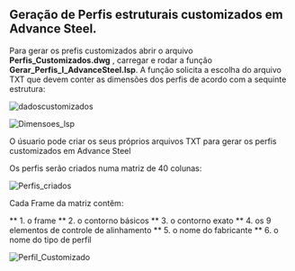 ## Geração de Perfis estruturais customizados em Advance Steel.

Para gerar os prefis customizados abrir o arquivo **Perfis_Customizados.dwg** , carregar e rodar a função **Gerar_Perfis_I_AdvanceSteel.lsp**.
A função solicita a escolha do arquivo TXT que devem conter as dimensões dos perfis de acordo com a sequinte estrutura:

![dadoscustomizados](https://github.com/JLMenegotto/AulasBIM/assets/9437020/5ee9a745-ba64-4357-8c05-7a393a85852a)


![Dimensoes_lsp](https://github.com/JLMenegotto/AulasBIM/assets/9437020/e67ecfdd-03db-41a4-9ecc-3984e8dc15c9)

O úsuario pode criar os seus próprios arquivos TXT para gerar os perfis customizados em Advance Steel

Os perfis serão criados numa matriz de 40 colunas: 

![Perfis_criados](https://github.com/JLMenegotto/AulasBIM/assets/9437020/7bcc816d-9b52-44bd-902d-df1451759dcc)

Cada Frame da matriz contêm:

 ** 1. o frame 
 ** 2. o contorno básicos 
 ** 3. o contorno exato 
 ** 4. os 9 elementos de controle de alinhamento
 ** 5. o nome do fabricante 
 ** 6. o nome do tipo de perfil

![Perfil_Customizado](https://github.com/JLMenegotto/AulasBIM/assets/9437020/3671c88d-0b31-4c2b-a207-952e8580df02)
